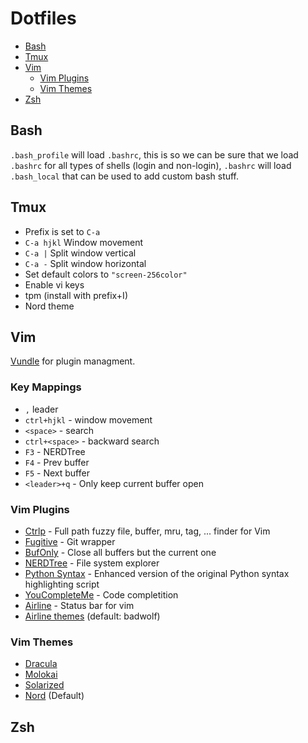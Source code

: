# Dotfiles

* [Bash](#bash)
* [Tmux](#tmux)
* [Vim](#vim)
  * [Vim Plugins](#vim-plugins)
  * [Vim Themes](#vim-themes)
* [Zsh](#zsh)


## <a name="bash"></a>Bash

`.bash_profile` will load `.bashrc`, this is so we can be sure that we load `.bashrc` for all types of shells (login and non-login), `.bashrc` will load `.bash_local` that can be used to add custom bash stuff.

## <a name="tmux"></a>Tmux

  * Prefix is set to `C-a`
  * `C-a hjkl` Window movement
  * `C-a |` Split window vertical
  * `C-a -` Split window horizontal
  * Set default colors to `"screen-256color"`
  * Enable vi keys
  * tpm (install with prefix+I)
  * Nord theme


## <a name="vim"></a>Vim

[Vundle][vundle] for plugin managment.

### Key Mappings

  * `,` leader
  * `ctrl+hjkl` - window movement
  * `<space>` - search
  * `ctrl+<space>` - backward search
  * `F3` - NERDTree
  * `F4` - Prev buffer
  * `F5` - Next buffer
  * `<leader>+q` - Only keep current buffer open

### <a name="vim-plugins"></a>Vim Plugins

  * [Ctrlp][ctrlp] - Full path fuzzy file, buffer, mru, tag, ... finder for Vim
  * [Fugitive][fugitive] - Git wrapper
  * [BufOnly][bufonly] - Close all buffers but the current one
  * [NERDTree][nerdtree] - File system explorer
  * [Python Syntax][python-syntax] - Enhanced version of the original Python syntax highlighting script
  * [YouCompleteMe][youcompleteme] - Code completition
  * [Airline][airline] - Status bar for vim
  * [Airline themes][airline-themes] (default: badwolf)

### <a name="vim-themes"></a>Vim Themes

  * [Dracula][dracula]
  * [Molokai][molokai]
  * [Solarized][solarized]
  * [Nord][nord] (Default)


## <a name="zsh"></a>Zsh

[airline]:          https://github.com/vim-airline/vim-airline
[airline-themes]:   https://github.com/vim-airline/vim-airline-themes
[dracula]:          https://github.com/dracula/vim
[ctrlp]:            https://github.com/ctrlpvim/ctrlp.vim
[bufonly]:          https://github.com/vim-scripts/BufOnly.vim
[fugitive]:         https://github.com/tpope/vim-fugitive
[molokai]:          https://github.com/tomasr/molokai
[nerdtree]:         https://github.com/scrooloose/nerdtree
[python-syntax]:    https://github.com/hdima/python-syntax
[solarized]:        https://github.com/altercation/vim-colors-solarized
[nord]:             https://github.com/arcticicestudio/nord-vim
[simpylfold]:       https://github.com/tmhedberg/SimpylFold
[youcompleteme]:    https://github.com/Valloric/YouCompleteMe
[vundle]:           https://github.com/VundleVim/Vundle.vim

